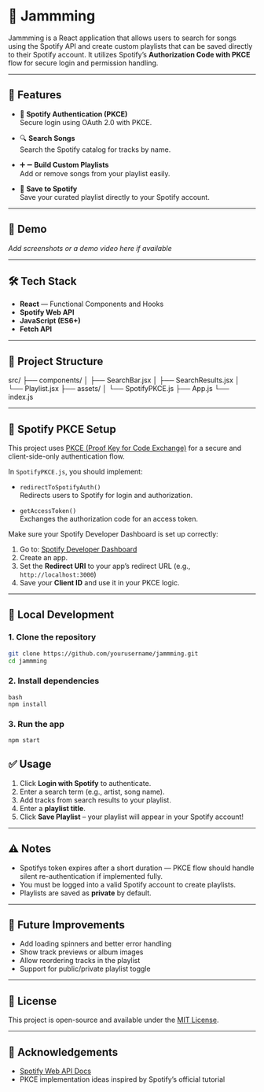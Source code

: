 # 🎵 Jammming

Jammming is a React application that allows users to search for songs using the Spotify API and create custom playlists that can be saved directly to their Spotify account. It utilizes Spotify’s **Authorization Code with PKCE** flow for secure login and permission handling.

---

## 🚀 Features

- 🔐 **Spotify Authentication (PKCE)**  
  Secure login using OAuth 2.0 with PKCE.

- 🔍 **Search Songs**  
  Search the Spotify catalog for tracks by name.

- ➕ ➖ **Build Custom Playlists**  
  Add or remove songs from your playlist easily.

- 💾 **Save to Spotify**  
  Save your curated playlist directly to your Spotify account.

---

## 📸 Demo

*Add screenshots or a demo video here if available*

---

## 🛠️ Tech Stack

- **React** — Functional Components and Hooks  
- **Spotify Web API**  
- **JavaScript (ES6+)**  
- **Fetch API**

---

## 📁 Project Structure

src/
├── components/
│ ├── SearchBar.jsx
│ ├── SearchResults.jsx
│ └── Playlist.jsx
├── assets/
│ └── SpotifyPKCE.js
├── App.js
└── index.js


---

## 🔐 Spotify PKCE Setup

This project uses [PKCE (Proof Key for Code Exchange)](https://developer.spotify.com/documentation/web-api/tutorials/code-pkce-flow) for a secure and client-side-only authentication flow.

In `SpotifyPKCE.js`, you should implement:

- `redirectToSpotifyAuth()`  
  Redirects users to Spotify for login and authorization.
  
- `getAccessToken()`  
  Exchanges the authorization code for an access token.

Make sure your Spotify Developer Dashboard is set up correctly:

1. Go to: [Spotify Developer Dashboard](https://developer.spotify.com/dashboard/)
2. Create an app.
3. Set the **Redirect URI** to your app’s redirect URL (e.g., `http://localhost:3000`)
4. Save your **Client ID** and use it in your PKCE logic.

---

## 🧪 Local Development

### 1. Clone the repository

```bash
git clone https://github.com/yourusername/jammming.git
cd jammming
```

### 2. Install dependencies

```
bash
npm install
```

### 3. Run the app

```
npm start
```

## ✅ Usage

1. Click **Login with Spotify** to authenticate.
2. Enter a search term (e.g., artist, song name).
3. Add tracks from search results to your playlist.
4. Enter a **playlist title**.
5. Click **Save Playlist** – your playlist will appear in your Spotify account!

---

## ⚠️ Notes

- Spotifys token expires after a short duration — PKCE flow should handle silent re-authentication if implemented fully.
- You must be logged into a valid Spotify account to create playlists.
- Playlists are saved as **private** by default.

---

## 🧹 Future Improvements

- Add loading spinners and better error handling  
- Show track previews or album images  
- Allow reordering tracks in the playlist  
- Support for public/private playlist toggle  

---

## 📄 License

This project is open-source and available under the [MIT License](LICENSE).

---

## 🙌 Acknowledgements

- [Spotify Web API Docs](https://developer.spotify.com/documentation/web-api/)
- PKCE implementation ideas inspired by Spotify’s official tutorial

